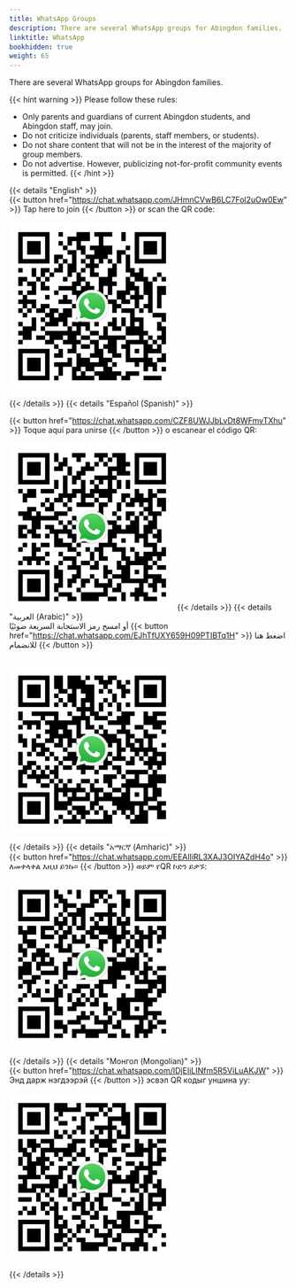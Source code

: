 ```yaml
---
title: WhatsApp Groups
description: There are several WhatsApp groups for Abingdon families.
linktitle: WhatsApp
bookhidden: true
weight: 65
---
```

<style>
label[for=toc-control] { display: none; }
</style>

There are several WhatsApp groups for Abingdon families.

<!--You may join more than one group, but please communicate only in the group's designated language.

The purposes of the groups are:
- To allow for the PTA and Abingdon staff to share helpful information.
- To provide families a place to talk to other families about topics related to Abingdon.
- To enhance the sense of community among Abingdon families.
-->
{{< hint warning >}}
Please follow these rules:
- Only parents and guardians of current Abingdon students, and Abingdon staff, may join.
- Do not criticize individuals (parents, staff members, or students).
- Do not share content that will not be in the interest of the majority of group members.
- Do not advertise. However, publicizing not-for-profit community events is permitted.
{{< /hint >}}

{{< details "English" >}}
<br>
{{< button href="https://chat.whatsapp.com/JHmnCVwB6LC7Fol2uOw0Ew" >}} Tap here to join {{< /button >}} or scan the QR code:
<br><br>
<img src="images/whatsappen.svg" height="300" width="300">

{{< /details >}}
{{< details "Español (Spanish)" >}}
<br>
<!--El grupo de WhatsApp en español está dirigido por la Sra. Caty Branco, Asistente de Recursos Bilingües de Abingdon.
<br><br>-->
{{< button href="https://chat.whatsapp.com/CZF8UWJJbLvDt8WFmvTXhu" >}} Toque aquí para unirse {{< /button >}} o escanear el código QR:
<br><br>
<img src="images/whatsappes.svg" height="300" width="300">
{{< /details >}}
{{< details "العربية (Arabic)" >}}
<br>
أو امسح رمز الاستجابة السريعة ضوئيًا {{< button href="https://chat.whatsapp.com/EJhTfUXY659H09PTIBTq1H" >}} اضغط هنا للانضمام {{< /button >}}

<br><img src="images/whatsappar.svg" height="300" width="300">

{{< /details >}}
{{< details "አማርኛ (Amharic)" >}}
<br>
{{< button href="https://chat.whatsapp.com/EEAlIiRL3XAJ3OIYAZdH4o" >}} ለመቀላቀል እዚህ ይንኩ። {{< /button >}} ወይም የQR ኮድን ይቃኙ:
<br><br>
<img src="images/whatsappam.svg" height="300" width="300">

{{< /details >}}
{{< details "Монгол (Mongolian)" >}}
<br>
{{< button href="https://chat.whatsapp.com/IDjEIiLINfm5R5ViLuAKJW" >}} Энд дарж нэгдээрэй {{< /button >}} эсвэл QR кодыг уншина уу:
<br><br>
<img src="images/whatsappmn.svg" height="300" width="300">

{{< /details >}}